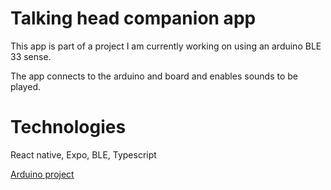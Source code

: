 # Talking head companion app

This app is part of a project I am currently working on using an arduino BLE 33 sense.

The app connects to the arduino and board and enables sounds to be played.

# Technologies

React native, Expo, BLE, Typescript

[Arduino project](/arduino)
